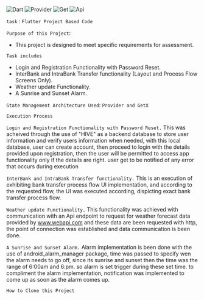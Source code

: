 ![Dart](https://img.shields.io/badge/dart-FFF000?style=for-the-badge&logo=Dart&logoColor=0000FF)
![Provider](https://img.shields.io/badge/provider-999HI4?style=for-the-badge&logo=Provider%20compose&logoColor=ffdd54)
![Get](https://img.shields.io/badge/get-%23E34F26.svg?style=for-the-badge&logo=Get&logoColor=white)
![Api](https://img.shields.io/badge/api-EE36F26.svg?style=for-the-badge&logo=Api&logoColor=white)

`task` : `Flutter Project Based Code`

`Purpose of this Project`:
- This project is designed to meet specific requirements for assessment.

`Task includes`
- Login and Registration Functionality with Password Reset.
- InterBank and IntraBank Transfer functionality (Layout and Process Flow Screens Only).
- Weather update Functionality.
- A Sunrise and Sunset Alarm.

`State Management Architecture Used`: `Provider and GetX`

`Execution Process`

`Login and Registration Functionality with Password Reset.`
This was acheived through the use of "HIVE" as a backend database to store user information and verify users information when needed,
with this local database, user can create account, then proceed to login with the details provided upon registration,
then the user will be permitted to access app functionality only if the details are right. user get to be notified of any error
that occurs during execution

`InterBank and IntraBank Transfer functionality.`
This is an execution of exhibiting bank transfer process flow UI implementation, and according to the requested flow, the UI
was executed according, dispicting exact bank transfer process flow.

`Weather update Functionality.`
This functionality was achieved with communication with an Api endpoint to request for weather forecast data provided by www.webapi.com
and these data are been requested with http, the point of connection was established and data communication is been done.

`A Sunrise and Sunset Alarm.`
Alarm implementation is been done with the use of android_alarm_manager package, time was passed to specify wen the alarm needs
to go off, since its sunrise and sunset then the time was the range of 6:00am and 6:pm. so alarm is set trigger during these set time.
to compliment the alarm implementation, notification was implemented to come up as soon as the alarm comes up.

`How to Clone this Project`

## 
